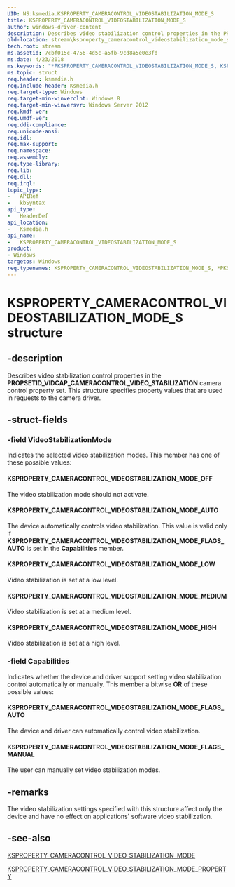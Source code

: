 ```yaml
---
UID: NS:ksmedia.KSPROPERTY_CAMERACONTROL_VIDEOSTABILIZATION_MODE_S
title: KSPROPERTY_CAMERACONTROL_VIDEOSTABILIZATION_MODE_S
author: windows-driver-content
description: Describes video stabilization control properties in the PROPSETID_VIDCAP_CAMERACONTROL_VIDEO_STABILIZATION camera control property set. This structure specifies property values that are used in requests to the camera driver.
old-location: stream\ksproperty_cameracontrol_videostabilization_mode_s.htm
tech.root: stream
ms.assetid: 7cbf015c-4756-4d5c-a5fb-9cd8a5e0e3fd
ms.date: 4/23/2018
ms.keywords: "*PKSPROPERTY_CAMERACONTROL_VIDEOSTABILIZATION_MODE_S, KSPROPERTY_CAMERACONTROL_VIDEOSTABILIZATION_MODE_AUTO, KSPROPERTY_CAMERACONTROL_VIDEOSTABILIZATION_MODE_FLAGS_AUTO, KSPROPERTY_CAMERACONTROL_VIDEOSTABILIZATION_MODE_FLAGS_MANUAL, KSPROPERTY_CAMERACONTROL_VIDEOSTABILIZATION_MODE_HIGH, KSPROPERTY_CAMERACONTROL_VIDEOSTABILIZATION_MODE_LOW, KSPROPERTY_CAMERACONTROL_VIDEOSTABILIZATION_MODE_MEDIUM, KSPROPERTY_CAMERACONTROL_VIDEOSTABILIZATION_MODE_OFF, KSPROPERTY_CAMERACONTROL_VIDEOSTABILIZATION_MODE_S, KSPROPERTY_CAMERACONTROL_VIDEOSTABILIZATION_MODE_S structure [Streaming Media Devices], PKSPROPERTY_CAMERACONTROL_VIDEOSTABILIZATION_MODE_S, PKSPROPERTY_CAMERACONTROL_VIDEOSTABILIZATION_MODE_S structure pointer [Streaming Media Devices], ksmedia/KSPROPERTY_CAMERACONTROL_VIDEOSTABILIZATION_MODE_S, ksmedia/PKSPROPERTY_CAMERACONTROL_VIDEOSTABILIZATION_MODE_S, stream.ksproperty_cameracontrol_videostabilization_mode_s"
ms.topic: struct
req.header: ksmedia.h
req.include-header: Ksmedia.h
req.target-type: Windows
req.target-min-winverclnt: Windows 8
req.target-min-winversvr: Windows Server 2012
req.kmdf-ver: 
req.umdf-ver: 
req.ddi-compliance: 
req.unicode-ansi: 
req.idl: 
req.max-support: 
req.namespace: 
req.assembly: 
req.type-library: 
req.lib: 
req.dll: 
req.irql: 
topic_type:
-	APIRef
-	kbSyntax
api_type:
-	HeaderDef
api_location:
-	Ksmedia.h
api_name:
-	KSPROPERTY_CAMERACONTROL_VIDEOSTABILIZATION_MODE_S
product:
- Windows
targetos: Windows
req.typenames: KSPROPERTY_CAMERACONTROL_VIDEOSTABILIZATION_MODE_S, *PKSPROPERTY_CAMERACONTROL_VIDEOSTABILIZATION_MODE_S
---
```


# KSPROPERTY_CAMERACONTROL_VIDEOSTABILIZATION_MODE_S structure


## -description


Describes video stabilization control properties in the <b>PROPSETID_VIDCAP_CAMERACONTROL_VIDEO_STABILIZATION</b> camera control property set. This structure specifies property values that are used in requests to the camera driver.


## -struct-fields




### -field VideoStabilizationMode

Indicates the selected video stabilization modes. This member has one of these possible values:



#### KSPROPERTY_CAMERACONTROL_VIDEOSTABILIZATION_MODE_OFF

The video stabilization mode should not activate.



#### KSPROPERTY_CAMERACONTROL_VIDEOSTABILIZATION_MODE_AUTO

The device automatically controls video stabilization.  This value is valid only if <b>KSPROPERTY_CAMERACONTROL_VIDEOSTABILIZATION_MODE_FLAGS_AUTO</b> is set in the <b>Capabilities</b> member.



#### KSPROPERTY_CAMERACONTROL_VIDEOSTABILIZATION_MODE_LOW

Video stabilization is set at a low level.



#### KSPROPERTY_CAMERACONTROL_VIDEOSTABILIZATION_MODE_MEDIUM

Video stabilization is set at a medium level.



#### KSPROPERTY_CAMERACONTROL_VIDEOSTABILIZATION_MODE_HIGH

Video stabilization is set at a high level.


### -field Capabilities

Indicates whether the device and driver support setting video stabilization control automatically or manually. This member a bitwise <b>OR</b> of these possible values:



#### KSPROPERTY_CAMERACONTROL_VIDEOSTABILIZATION_MODE_FLAGS_AUTO

The device and driver can automatically control video stabilization.



#### KSPROPERTY_CAMERACONTROL_VIDEOSTABILIZATION_MODE_FLAGS_MANUAL

The user can manually set video stabilization modes.


## -remarks



The video stabilization settings specified with this structure affect only the device and have no effect on applications' software video stabilization.




## -see-also




<a href="https://msdn.microsoft.com/library/windows/hardware/jj151595">KSPROPERTY_CAMERACONTROL_VIDEO_STABILIZATION_MODE</a>



<a href="https://msdn.microsoft.com/library/windows/hardware/jj156043">KSPROPERTY_CAMERACONTROL_VIDEO_STABILIZATION_MODE_PROPERTY</a>
 

 

